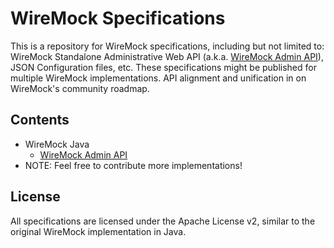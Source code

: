 # WireMock Specifications

This is a repository for WireMock specifications, including but not limited to:
WireMock Standalone Administrative Web API
(a.k.a. [WireMock Admin API](https://wiremock.org/docs/standalone/administration/)),
JSON Configuration files, etc.
These specifications might be published for multiple WireMock implementations.
API alignment and unification in on WireMock's community roadmap.

## Contents

- WireMock Java
  - [WireMock Admin API](./wiremock/)
- NOTE: Feel free to contribute more implementations!

## License

All specifications are licensed under the Apache License v2,
similar to the original WireMock implementation in Java.
